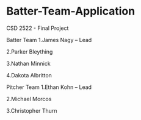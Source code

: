 # Batter-Team-Application
CSD 2522 - Final Project

Batter Team
1.James Nagy – Lead

2.Parker Bleything

3.Nathan Minnick

4.Dakota Albritton

Pitcher Team
1.Ethan Kohn – Lead

2.Michael Morcos

3.Christopher Thurn


